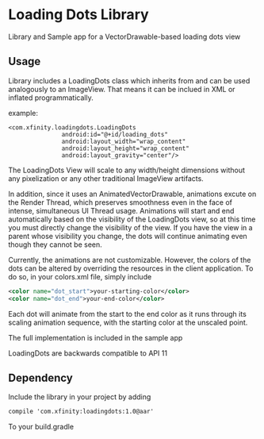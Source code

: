 # Loading Dots Library
Library and Sample app for a VectorDrawable-based loading dots view

## Usage

Library includes a LoadingDots class which inherits from and can be used analogously to an ImageView.  That means it can be inclued in XML or inflated programmatically.

example:

```
<com.xfinity.loadingdots.LoadingDots
               android:id="@+id/loading_dots"
               android:layout_width="wrap_content"
               android:layout_height="wrap_content"
               android:layout_gravity="center"/>
```

The LoadingDots View will scale to any width/height dimensions without any pixelization or any other traditional ImageView artifacts.

In addition, since it uses an AnimatedVectorDrawable, animations excute on the Render Thread, which preserves smoothness even in the face of intense, simultaneous UI Thread usage. Animations will start and end automatically based on the visibility of the LoadingDots view, so at this time you must directly change the visibility of the view. If you have the view in a parent whose visibility you change, the dots will continue animating even though they cannot be seen. 

Currently, the animations are not customizable.  However, the colors of the dots can be altered by overriding the resources in the client application.  To do so, in your colors.xml file, simply include
 
 ```xml 
 <color name="dot_start">your-starting-color</color>
 <color name="dot_end">your-end-color</color>
 ```
 
Each dot will animate from the start to the end color as it runs through its scaling animation sequence, with the starting color at the unscaled point.

The full implementation is included in the sample app

LoadingDots are backwards compatible to API 11
  
## Dependency

Include the library in your project by adding

```xml
compile 'com.xfinity:loadingdots:1.0@aar'
```

To your build.gradle
